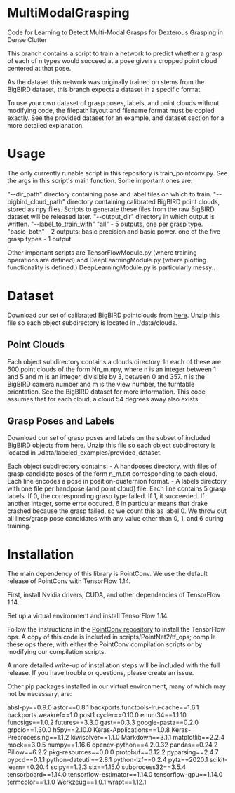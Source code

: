 # MultiModalGrasping
Code for Learning to Detect Multi-Modal Grasps for Dexterous Grasping in Dense Clutter

This branch contains a script to train a network to predict whether a grasp of each of n types would succeed at a pose given a cropped point cloud centered at that pose.

As the dataset this network was originally trained on stems from the BigBIRD dataset, this branch expects a dataset in a specific format.

To use your own dataset of grasp poses, labels, and point clouds without modifying code, the filepath layout and filename format must be copied exactly. See the provided dataset for an example, and dataset section for a more detailed explanation.

# Usage
The only currently runable script in this repository is train_pointconv.py. See the args in this script's main function. Some important ones are:

"--dir_path"
    directory containing pose and label files on which to train.
"--bigbird_cloud_path"
    directory containing calibrated BigBIRD point clouds, stored as npy files. Scripts to generate these files from the raw BigBIRD dataset will be released later.
"--output_dir"
    directory in which output is written.
"--label_to_train_with"
    "all" - 5 outputs, one per grasp type.
    "basic_both" - 2 outputs: basic precision and basic power.
    one of the five grasp types - 1 output.

Other important scripts are TensorFlowModule.py (where training operations are defined) and DeepLearningModule.py (where plotting functionality is defined.)
DeepLearningModule.py is particularly messy..

# Dataset
Download our set of calibrated BigBIRD pointclouds from [here](https://drive.google.com/file/d/1nWRRlS9kC7Gq0ueU8QyRx0NqTygyDFAK). Unzip this file so each object subdirectory is located in ./data/clouds.

## Point Clouds
Each object subdirectory contains a clouds directory. In each of these are 600 point clouds of the form Nn_m.npy, where n is an integer between 1 and 5 and m is an integer, divisible by 3, between 0 and 357. n is the BigBIRD camera number and m is the view number, the turntable orientation. See the BigBIRD dataset for more information. This code assumes that for each cloud, a cloud 54 degrees away also exists.

## Grasp Poses and Labels
Download our set of grasp poses and labels on the subset of included BigBIRD objects from [here](https://drive.google.com/file/d/17817NtNR6Tlhg2_SsbF-NDmYHWJwg0ja). Unzip this file so each object subdirectory is located in ./data/labeled_examples/provided_dataset.

Each object subdirectory contains:
    - A handposes directory, with files of grasp candidate poses of the form n_m.txt corresponding to each cloud. Each line encodes a pose in position-quaternion format.
    - A labels directory, with one file per handpose (and point cloud) file. Each line contains 5 grasp labels. If 0, the corresponding grasp type failed. If 1, it succeeded. If another integer, some error occured. 6 in particular means that drake crashed because the grasp failed, so we count this as label 0. We throw out all lines/grasp pose candidates with any value other than 0, 1, and 6 during training.

# Installation
The main dependency of this library is PointConv. We use the default release of PointConv with TensorFlow 1.14.

First, install Nvidia drivers, CUDA, and other dependencies of TensorFlow 1.14.

Set up a virtual environment and install TensorFlow 1.14.

Follow the instructions in the [PointConv repository](https://github.com/DylanWusee/pointconv) to install the TensorFlow ops. A copy of this code is included in scripts/PointNet2/tf_ops; compile these ops there, with either the PointConv compilation scripts or by modifying our compilation scripts. 

A more detailed write-up of installation steps will be included with the full release. If you have trouble or questions, please create an issue.

Other pip packages installed in our virtual environment, many of which may not be necessary, are:

absl-py==0.9.0
astor==0.8.1
backports.functools-lru-cache==1.6.1
backports.weakref==1.0.post1
cycler==0.10.0
enum34==1.1.10
funcsigs==1.0.2
futures==3.3.0
gast==0.3.3
google-pasta==0.2.0
grpcio==1.30.0
h5py==2.10.0
Keras-Applications==1.0.8
Keras-Preprocessing==1.1.2
kiwisolver==1.1.0
Markdown==3.1.1
matplotlib==2.2.4
mock==3.0.5
numpy==1.16.6
opencv-python==4.2.0.32
pandas==0.24.2
Pillow==6.2.2
pkg-resources==0.0.0
protobuf==3.12.2
pyparsing==2.4.7
pypcd==0.1.1
python-dateutil==2.8.1
python-lzf==0.2.4
pytz==2020.1
scikit-learn==0.20.4
scipy==1.2.3
six==1.15.0
subprocess32==3.5.4
tensorboard==1.14.0
tensorflow-estimator==1.14.0
tensorflow-gpu==1.14.0
termcolor==1.1.0
Werkzeug==1.0.1
wrapt==1.12.1
